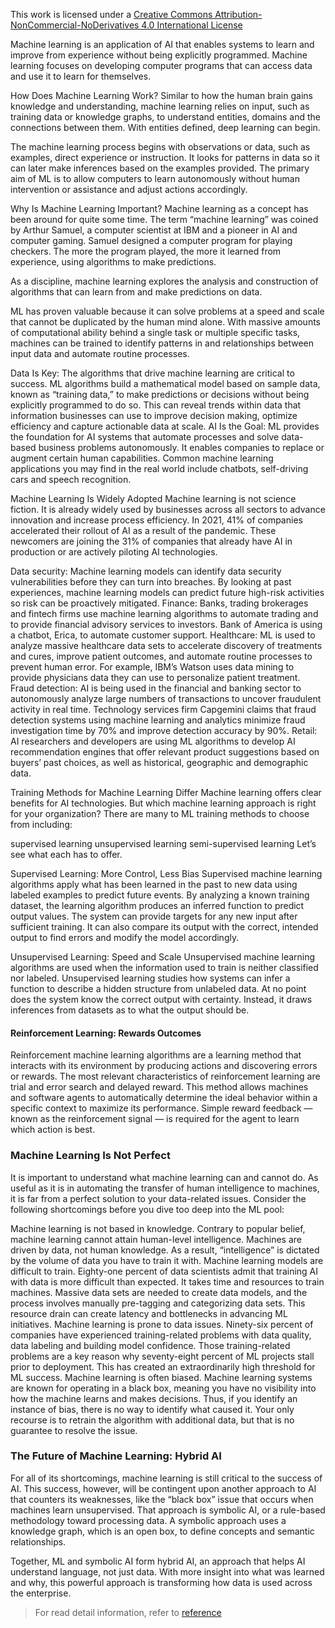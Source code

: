 This work is licensed under a [Creative Commons Attribution-NonCommercial-NoDerivatives 4.0 International License](https://creativecommons.org/licenses/by-nc-nd/4.0/)

Machine learning is an application of AI that enables systems to learn and improve from experience without being explicitly programmed. Machine learning focuses on developing computer programs that can access data and use it to learn for themselves.

 

How Does Machine Learning Work?
Similar to how the human brain gains knowledge and understanding, machine learning relies on input, such as training data or knowledge graphs, to understand entities, domains and the connections between them. With entities defined, deep learning can begin.

The machine learning process begins with observations or data, such as examples, direct experience or instruction. It looks for patterns in data so it can later make inferences based on the examples provided. The primary aim of ML is to allow computers to learn autonomously without human intervention or assistance and adjust actions accordingly.

 

Why Is Machine Learning Important?
Machine learning as a concept has been around for quite some time. The term “machine learning” was coined by Arthur Samuel, a computer scientist at IBM and a pioneer in AI and computer gaming. Samuel designed a computer program for playing checkers. The more the program played, the more it learned from experience, using algorithms to make predictions.

As a discipline, machine learning explores the analysis and construction of algorithms that can learn from and make predictions on data.

ML has proven valuable because it can solve problems at a speed and scale that cannot be duplicated by the human mind alone. With massive amounts of computational ability behind a single task or multiple specific tasks, machines can be trained to identify patterns in and relationships between input data and automate routine processes.

Data Is Key: The algorithms that drive machine learning are critical to success. ML algorithms build a mathematical model based on sample data, known as “training data,” to make predictions or decisions without being explicitly programmed to do so. This can reveal trends within data that information businesses can use to improve decision making, optimize efficiency and capture actionable data at scale.
AI Is the Goal: ML provides the foundation for AI systems that automate processes and solve data-based business problems autonomously. It enables companies to replace or augment certain human capabilities. Common machine learning applications you may find in the real world include chatbots, self-driving cars and speech recognition.
 

Machine Learning Is Widely Adopted
Machine learning is not science fiction. It is already widely used by businesses across all sectors to advance innovation and increase process efficiency. In 2021, 41% of companies accelerated their rollout of AI as a result of the pandemic. These newcomers are joining the 31% of companies that already have AI in production or are actively piloting AI technologies.

Data security: Machine learning models can identify data security vulnerabilities before they can turn into breaches. By looking at past experiences, machine learning models can predict future high-risk activities so risk can be proactively mitigated.
Finance: Banks, trading brokerages and fintech firms use machine learning algorithms to automate trading and to provide financial advisory services to investors. Bank of America is using a chatbot, Erica, to automate customer support.
Healthcare: ML is used to analyze massive healthcare data sets to accelerate discovery of treatments and cures, improve patient outcomes, and automate routine processes to prevent human error. For example, IBM’s Watson uses data mining to provide physicians data they can use to personalize patient treatment.
Fraud detection: AI is being used in the financial and banking sector to autonomously analyze large numbers of transactions to uncover fraudulent activity in real time. Technology services firm Capgemini claims that fraud detection systems using machine learning and analytics minimize fraud investigation time by 70% and improve detection accuracy by 90%.
Retail: AI researchers and developers are using ML algorithms to develop AI recommendation engines that offer relevant product suggestions based on buyers’ past choices, as well as historical, geographic and demographic data.
 

Training Methods for Machine Learning Differ
Machine learning offers clear benefits for AI technologies. But which machine learning approach is right for your organization? There are many to ML training methods to choose from including:

supervised learning
unsupervised learning
semi-supervised learning
Let’s see what each has to offer.

Supervised Learning: More Control, Less Bias
Supervised machine learning algorithms apply what has been learned in the past to new data using labeled examples to predict future events. By analyzing a known training dataset, the learning algorithm produces an inferred function to predict output values. The system can provide targets for any new input after sufficient training. It can also compare its output with the correct, intended output to find errors and modify the model accordingly.

Unsupervised Learning: Speed and Scale
Unsupervised machine learning algorithms are used when the information used to train is neither classified nor labeled. Unsupervised learning studies how systems can infer a function to describe a hidden structure from unlabeled data. At no point does the system know the correct output with certainty. Instead, it draws inferences from datasets as to what the output should be.

#### Reinforcement Learning: Rewards Outcomes
Reinforcement machine learning algorithms are a learning method that interacts with its environment by producing actions and discovering errors or rewards. The most relevant characteristics of reinforcement learning are trial and error search and delayed reward. This method allows machines and software agents to automatically determine the ideal behavior within a specific context to maximize its performance. Simple reward feedback — known as the reinforcement signal — is required for the agent to learn which action is best.

### Machine Learning Is Not Perfect
It is important to understand what machine learning can and cannot do. As useful as it is in automating the transfer of human intelligence to machines, it is far from a perfect solution to your data-related issues. Consider the following shortcomings before you dive too deep into the ML pool:

Machine learning is not based in knowledge. Contrary to popular belief, machine learning cannot attain human-level intelligence. Machines are driven by data, not human knowledge. As a result, “intelligence” is dictated by the volume of data you have to train it with.
Machine learning models are difficult to train. Eighty-one percent of data scientists admit that training AI with data is more difficult than expected. It takes time and resources to train machines. Massive data sets are needed to create data models, and the process involves manually pre-tagging and categorizing data sets. This resource drain can create latency and bottlenecks in advancing ML initiatives.
Machine learning is prone to data issues. Ninety-six percent of companies have experienced training-related problems with data quality, data labeling and building model confidence. Those training-related problems are a key reason why seventy-eight percent of ML projects stall prior to deployment. This has created an extraordinarily high threshold for ML success.
Machine learning is often biased. Machine learning systems are known for operating in a black box, meaning you have no visibility into how the machine learns and makes decisions. Thus, if you identify an instance of bias, there is no way to identify what caused it. Your only recourse is to retrain the algorithm with additional data, but that is no guarantee to resolve the issue.

### The Future of Machine Learning: Hybrid AI
For all of its shortcomings, machine learning is still critical to the success of AI. This success, however, will be contingent upon another approach to AI that counters its weaknesses, like the “black box” issue that occurs when machines learn unsupervised. That approach is symbolic AI, or a rule-based methodology toward processing data. A symbolic approach uses a knowledge graph, which is an open box, to define concepts and semantic relationships.

Together, ML and symbolic AI form hybrid AI, an approach that helps AI understand language, not just data. With more insight into what was learned and why, this powerful approach is transforming how data is used across the enterprise.

> For read detail information, refer to [reference](https://www.expert.ai/blog/machine-learning-definition)